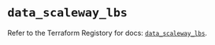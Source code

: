 # `data_scaleway_lbs`

Refer to the Terraform Registory for docs: [`data_scaleway_lbs`](https://registry.terraform.io/providers/scaleway/scaleway/2.21.0/docs/data-sources/lbs).

